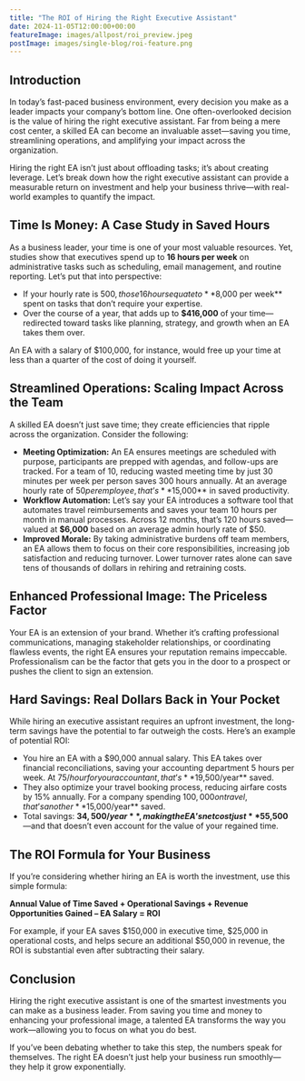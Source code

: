```yaml
---
title: "The ROI of Hiring the Right Executive Assistant"
date: 2024-11-05T12:00:00+00:00
featureImage: images/allpost/roi_preview.jpeg
postImage: images/single-blog/roi-feature.png
---
```


## Introduction

In today’s fast-paced business environment, every decision you make as a leader impacts your company’s bottom line. One often-overlooked decision is the value of hiring the right executive assistant. Far from being a mere cost center, a skilled EA can become an invaluable asset—saving you time, streamlining operations, and amplifying your impact across the organization.

Hiring the right EA isn’t just about offloading tasks; it’s about creating leverage. Let’s break down how the right executive assistant can provide a measurable return on investment and help your business thrive—with real-world examples to quantify the impact.

## Time Is Money: A Case Study in Saved Hours

As a business leader, your time is one of your most valuable resources. Yet, studies show that executives spend up to **16 hours per week** on administrative tasks such as scheduling, email management, and routine reporting. Let’s put that into perspective:

- If your hourly rate is $500, those 16 hours equate to **$8,000 per week** spent on tasks that don’t require your expertise.
- Over the course of a year, that adds up to **$416,000** of your time—redirected toward tasks like planning, strategy, and growth when an EA takes them over.

An EA with a salary of $100,000, for instance, would free up your time at less than a quarter of the cost of doing it yourself.

## Streamlined Operations: Scaling Impact Across the Team

A skilled EA doesn’t just save time; they create efficiencies that ripple across the organization. Consider the following:

- **Meeting Optimization:** An EA ensures meetings are scheduled with purpose, participants are prepped with agendas, and follow-ups are tracked. For a team of 10, reducing wasted meeting time by just 30 minutes per week per person saves 300 hours annually. At an average hourly rate of $50 per employee, that’s **$15,000** in saved productivity.
- **Workflow Automation:** Let’s say your EA introduces a software tool that automates travel reimbursements and saves your team 10 hours per month in manual processes. Across 12 months, that’s 120 hours saved—valued at **$6,000** based on an average admin hourly rate of $50.
- **Improved Morale:** By taking administrative burdens off team members, an EA allows them to focus on their core responsibilities, increasing job satisfaction and reducing turnover. Lower turnover rates alone can save tens of thousands of dollars in rehiring and retraining costs.

## Enhanced Professional Image: The Priceless Factor

Your EA is an extension of your brand. Whether it’s crafting professional communications, managing stakeholder relationships, or coordinating flawless events, the right EA ensures your reputation remains impeccable. Professionalism can be the factor that gets you in the door to a prospect or pushes the client to sign an extension. 

## Hard Savings: Real Dollars Back in Your Pocket

While hiring an executive assistant requires an upfront investment, the long-term savings have the potential to far outweigh the costs. Here’s an example of potential ROI:

- You hire an EA with a $90,000 annual salary. This EA takes over financial reconciliations, saving your accounting department 5 hours per week. At $75/hour for your accountant, that’s **$19,500/year** saved.
- They also optimize your travel booking process, reducing airfare costs by 15% annually. For a company spending $100,000 on travel, that’s another **$15,000/year** saved.
- Total savings: **$34,500/year**, making the EA’s net cost just **$55,500**—and that doesn’t even account for the value of your regained time.

## The ROI Formula for Your Business

If you’re considering whether hiring an EA is worth the investment, use this simple formula:

**Annual Value of Time Saved + Operational Savings + Revenue Opportunities Gained – EA Salary = ROI**

For example, if your EA saves $150,000 in executive time, $25,000 in operational costs, and helps secure an additional $50,000 in revenue, the ROI is substantial even after subtracting their salary.

## Conclusion

Hiring the right executive assistant is one of the smartest investments you can make as a business leader. From saving you time and money to enhancing your professional image, a talented EA transforms the way you work—allowing you to focus on what you do best. 

If you’ve been debating whether to take this step, the numbers speak for themselves. The right EA doesn’t just help your business run smoothly—they help it grow exponentially.
